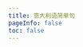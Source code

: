 ```yaml
---
title: 意大利语简单句
pageInfo: false
toc: false
---
```


<SentenceIT />

<script setup lang="ts">
import SentenceIT from "@SentenceIT";
</script>
